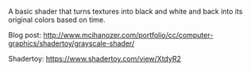 A basic shader that turns textures into black and white and back into its original colors based on time.

Blog post: http://www.mcihanozer.com/portfolio/cc/computer-graphics/shadertoy/grayscale-shader/

Shadertoy: https://www.shadertoy.com/view/XtdyR2
